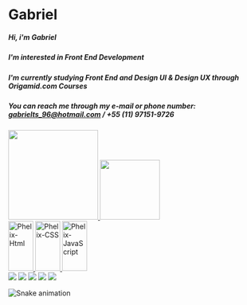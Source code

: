 # Gabriel
##### Hi, i'm Gabriel
##### I'm interested in Front End Development
##### I'm currently studying Front End and Design UI & Design UX through Origamid.com Courses
##### You can reach me through my e-mail or phone number: gabrielts_96@hotmail.com / +55 (11) 97151-9726

 <div>
  
  <a href="https://github.com/phelixgabriel">
  <img height="180em" src="https://github-readme-stats.vercel.app/api?username=phelixgabriel&show_icons=true&theme=react&include_all_commits=true&count_private=true">
  <img height="120em" src="https://github-readme-stats.vercel.app/api/top-langs/?username=phelixgabriel&layout=compact&langs_count=7&theme=react">
</div>
 
  <div style="display: inline_block">
 <img align"center" alt="Phelix-Html" src="https://cdn.jsdelivr.net/gh/devicons/devicon/icons/html5/html5-original.svg"  width="50" height="100"/>
 <img align"center" alt="Phelix-CSS" src="https://cdn.jsdelivr.net/gh/devicons/devicon/icons/css3/css3-original.svg"  width="50" height="100"/>
  <img align"center" alt="Phelix-JavaScript" src="https://cdn.jsdelivr.net/gh/devicons/devicon/icons/javascript/javascript-original.svg"  width="50" height="100"/>
   
   <br> 
   <a href = "mailto:gabrielts_96@hotmail.com"><img src="https://img.shields.io/badge/Microsoft_Outlook-0078D4?style=for-the-badge&logo=microsoft-outlook&logoColor=white"></a>
   <a href="https://www.linkedin.com/in/gabriel-f%C3%A9lix-195117122/" target="_blank"><img src="https://img.shields.io/badge/-LinkedIn-%230077B5?style=for-the-badge&logo=linkedin&logoColor=white" target="_blank"></a> 
   <a href="https://www.twitch.tv/phelixgabriel" target="_blank"><img src="https://img.shields.io/badge/Twitch-9146FF?style=for-the-badge&logo=twitch&logoColor=white" target="_blank"></a>
  <a href="https://instagram.com/phelixgabriel" target="_blank"><img src="https://img.shields.io/badge/-Instagram-%23E4405F?style=for-the-badge&logo=instagram&logoColor=white" target="_blank"></a>	
 <a href="https://steamcommunity.com/id/gaberf7/" target="_blank"> <img src="https://img.shields.io/badge/Steam-000000?style=for-the-badge&logo=steam&logoColor=white"></a>
  
   
  
  
 ![Snake animation](https://github.com/PhelixGabriel/PhelixGabriel/blob/output/github-contribution-grid-snake.svg)
 
</div>









